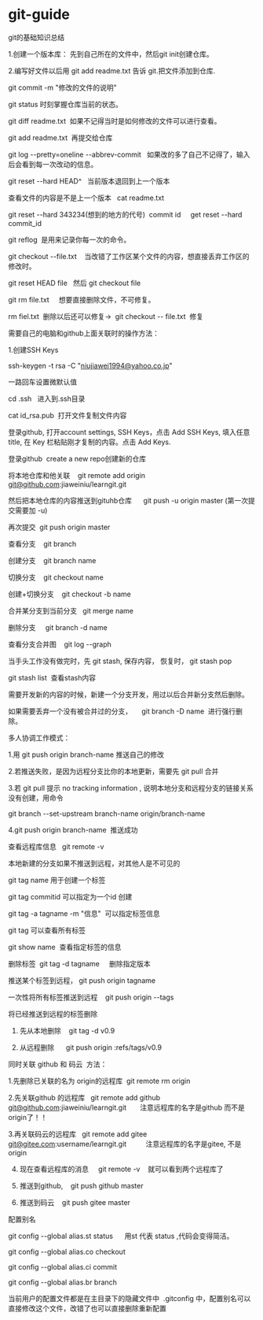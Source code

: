 # git-guide
git的基础知识总结

1.创建一个版本库： 先到自己所在的文件中，然后git init创建仓库。

2.编写好文件以后用 git add readme.txt 告诉 git.把文件添加到仓库.

git commit -m "修改的文件的说明"

git status
时刻掌握仓库当前的状态。

git diff readme.txt  如果不记得当时是如何修改的文件可以进行查看。

git add readme.txt  再提交给仓库

git log --pretty=oneline --abbrev-commit   如果改的多了自己不记得了，输入后会看到每一次改动的信息。

git reset --hard HEAD^   当前版本退回到上一个版本

查看文件的内容是不是上一个版本   cat readme.txt

git reset --hard 343234(想到的地方的代号)  commit id     get reset --hard commit_id

git reflog  是用来记录你每一次的命令。

git checkout --file.txt    当改错了工作区某个文件的内容，想直接丢弃工作区的修改时。

git reset HEAD file   然后 git checkout file  

git rm file.txt     想要直接删除文件，不可修复。

rm fiel.txt  删除以后还可以修复->  git checkout -- file.txt  修复


需要自己的电脑和github上面关联时的操作方法：

1.创建SSH Keys

ssh-keygen -t rsa -C "niujiawei1994@yahoo.co.jp"

一路回车设置微默认值

cd .ssh   进入到.ssh目录   

cat id_rsa.pub  打开文件复制文件内容

登录github, 打开account settings, SSH Keys，点击 Add SSH Keys, 填入任意title, 在 Key 栏粘贴刚才复制的内容。点击 Add Keys.

登录github  create a new repo创建新的仓库

将本地仓库和他关联     git remote add origin git@github.com:jiaweiniu/learngit.git

然后把本地仓库的内容推送到gituhb仓库      git push -u origin master (第一次提交需要加 -u)

再次提交  git push origin master

查看分支    git branch

创建分支    git branch name

切换分支    git checkout name

创建+切换分支    git checkout -b name

合并某分支到当前分支   git merge name 

删除分支     git branch -d name

查看分支合并图    git log --graph

当手头工作没有做完时，先 git stash, 保存内容， 恢复时， git stash pop 

git stash list  查看stash内容

需要开发新的内容的时候，新建一个分支开发，用过以后合并新分支然后删除。

如果需要丢弃一个没有被合并过的分支，     git branch -D name  进行强行删除。



多人协调工作模式：

1.用 git push origin branch-name 推送自己的修改

2.若推送失败，是因为远程分支比你的本地更新，需要先 git pull 合并

3.若 git pull 提示 no tracking information , 说明本地分支和远程分支的链接关系没有创建，用命令

 git branch --set-upstream branch-name origin/branch-name
 
 4.git push origin branch-name  推送成功
 
 查看远程库信息   git remote -v
 
 本地新建的分支如果不推送到远程，对其他人是不可见的
 
 git tag name 用于创建一个标签
 
 git tag commitid 可以指定为一个id 创建
 
 git tag -a tagname -m "信息"  可以指定标签信息
 
 git tag 可以查看所有标签
 
git show name  查看指定标签的信息 

删除标签  git tag -d tagname     删除指定版本

推送某个标签到远程， git push origin tagname 

一次性将所有标签推送到远程    git push origin --tags

将已经推送到远程的标签删除      

1. 先从本地删除    git tag -d v0.9

2. 从远程删除      git push origin :refs/tags/v0.9


同时关联 github 和 码云  方法：

1.先删除已关联的名为 origin的远程库  git remote rm origin

2.先关联github 的远程库   git remote add github git@github.com:jiaweiniu/learngit.git       注意远程库的名字是github 而不是origin了！！

3.再关联码云的远程库   git remote add gitee git@gitee.com:username/learngit.git          注意远程库的名字是gitee, 不是origin

4. 现在查看远程库的消息     git remote -v    就可以看到两个远程库了

5. 推送到github,    git push github master 

6. 推送到码云    git push gitee master   



配置别名  

git config --global alias.st status      用st 代表 status ,代码会变得简洁。

git config --global alias.co checkout

git config --global alias.ci commit

git config --global alias.br branch

当前用户的配置文件都是在主目录下的隐藏文件中  .gitconfig 中，配置别名可以直接修改这个文件，改错了也可以直接删除重新配置
